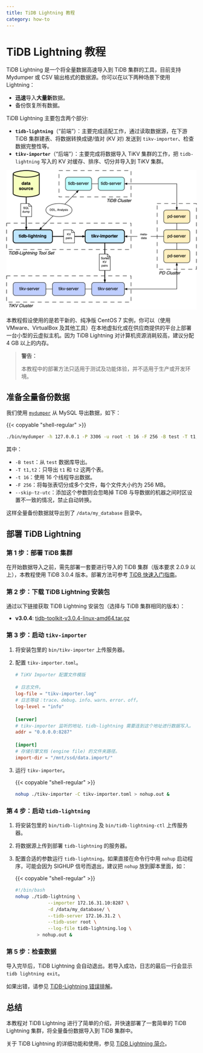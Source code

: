 ```yaml
---
title: TiDB Lightning 教程
category: how-to
---
```


# TiDB Lightning 教程

TiDB Lightning 是一个将全量数据高速导入到 TiDB 集群的工具，目前支持 Mydumper 或 CSV 输出格式的数据源。你可以在以下两种场景下使用 Lightning：

- **迅速**导入**大量新**数据。
- 备份恢复所有数据。

TiDB Lightning 主要包含两个部分:

- **`tidb-lightning`**（“前端”）：主要完成适配工作，通过读取数据源，在下游 TiDB 集群建表、将数据转换成键/值对 (KV 对) 发送到 `tikv-importer`、检查数据完整性等。
- **`tikv-importer`**（“后端”）：主要完成将数据导入 TiKV 集群的工作，把 `tidb-lightning` 写入的 KV 对缓存、排序、切分并导入到 TiKV 集群。

![TiDB Lightning 整体架构](/media/tidb-lightning-architecture.png)

本教程假设使用的是若干新的、纯净版 CentOS 7 实例，你可以（使用 VMware、VirtualBox 及其他工具）在本地虚拟化或在供应商提供的平台上部署一台小型的云虚拟主机。因为 TiDB Lightning 对计算机资源消耗较高，建议分配 4 GB 以上的内存。

> **警告：**
>
> 本教程中的部署方法只适用于测试及功能体验，并不适用于生产或开发环境。

## 准备全量备份数据

我们使用 [`mydumper`](/dev/reference/tools/mydumper.md) 从 MySQL 导出数据，如下：

{{< copyable "shell-regular" >}}

```sh
./bin/mydumper -h 127.0.0.1 -P 3306 -u root -t 16 -F 256 -B test -T t1,t2 --skip-tz-utc -o /data/my_database/
```

其中：

- `-B test`：从 `test` 数据库导出。
- `-T t1,t2`：只导出 `t1` 和 `t2` 这两个表。
- `-t 16`：使用 16 个线程导出数据。
- `-F 256`：将每张表切分成多个文件，每个文件大小约为 256 MB。
- `--skip-tz-utc`：添加这个参数则会忽略掉 TiDB 与导数据的机器之间时区设置不一致的情况，禁止自动转换。

这样全量备份数据就导出到了 `/data/my_database` 目录中。

## 部署 TiDB Lightning

### 第 1 步：部署 TiDB 集群

在开始数据导入之前，需先部署一套要进行导入的 TiDB 集群（版本要求 2.0.9 以上），本教程使用 TiDB 3.0.4 版本。部署方法可参考 [TiDB 快速入门指南](/dev/overview.md#部署方式)。

### 第 2 步：下载 TiDB Lightning 安装包

通过以下链接获取 TiDB Lightning 安装包（选择与 TiDB 集群相同的版本）：

- **v3.0.4**: [tidb-toolkit-v3.0.4-linux-amd64.tar.gz](http://download.pingcap.org/tidb-toolkit-v3.0.0-linux-amd64.tar.gz)

### 第 3 步：启动 `tikv-importer`

1. 将安装包里的 `bin/tikv-importer` 上传服务器。

2. 配置 `tikv-importer.toml`。

    ```toml
    # TiKV Importer 配置文件模版

    # 日志文件。
    log-file = "tikv-importer.log"
    # 日志等级：trace、debug、info、warn、error、off。
    log-level = "info"

    [server]
    # tikv-importer 监听的地址，tidb-lightning 需要连到这个地址进行数据写入。
    addr = "0.0.0.0:8287"

    [import]
    # 存储引擎文档 (engine file) 的文件夹路径。
    import-dir = "/mnt/ssd/data.import/"
    ```

3. 运行 `tikv-importer`。

    {{< copyable "shell-regular" >}}

    ```sh
    nohup ./tikv-importer -C tikv-importer.toml > nohup.out &
    ```

### 第 4 步：启动 `tidb-lightning`

1. 将安装包里的 `bin/tidb-lightning` 及 `bin/tidb-lightning-ctl` 上传服务器。

2. 将数据源上传到部署 `tidb-lightning` 的服务器。

3. 配置合适的参数运行 `tidb-lightning`。如果直接在命令行中用 `nohup` 启动程序，可能会因为 SIGHUP 信号而退出，建议把 `nohup` 放到脚本里面，如：

    {{< copyable "shell-regular" >}}

    ```sh
    #!/bin/bash
    nohup ./tidb-lightning \
                --importer 172.16.31.10:8287 \
                -d /data/my_database/ \
                --tidb-server 172.16.31.2 \
                --tidb-user root \
                --log-file tidb-lightning.log \
            > nohup.out &
    ```

### 第 5 步：检查数据

导入完毕后，TiDB Lightning 会自动退出。若导入成功，日志的最后一行会显示 `tidb lightning exit`。

如果出错，请参见 [TiDB-Lightning 错误排解](/dev/how-to/troubleshoot/tidb-lightning.md)。

## 总结

本教程对 TiDB Lightning 进行了简单的介绍，并快速部署了一套简单的 TiDB Lightning 集群，将全量备份数据导入到 TiDB 集群中。

关于 TiDB Lightning 的详细功能和使用，参见 [TiDB Lightning 简介](/dev/reference/tools/tidb-lightning/overview.md)。
